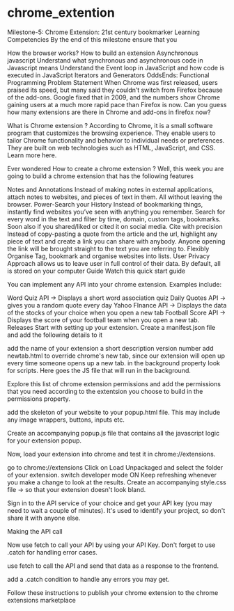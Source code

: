 # chrome_extention
Milestone-5: Chrome Extension: 21st century bookmarker
Learning Competencies
By the end of this milestone ensure that you

How the browser works?
How to build an extension
Asynchronous javascript
Understand what synchronous and asynchronous code in Javascript means
Understand the Event loop in JavaScript and how code is executed in JavaScript
Iterators and Generators
OddsEnds: Functional Programming
Problem Statement
When Chrome was first released, users praised its speed, but many said they couldn’t switch from Firefox because of the add-ons. Google fixed that in 2009, and the numbers show Chrome gaining users at a much more rapid pace than Firefox is now.
Can you guess how many extensions are there in Chrome and add-ons in firefox now?

What is Chrome extension ?
According to Chrome, it is a small software program that customizes the browsing experience. They enable users to tailor Chrome functionality and behavior to individual needs or preferences. They are built on web technologies such as HTML, JavaScript, and CSS. Learn more here.

Ever wondered How to create a chrome extension ? Well, this week you are going to build a chrome extension that has the following features

Notes and Annotations
Instead of making notes in external applications, attach notes to websites, and pieces of text in them. All without leaving the browser.
Power-Search your History
Instead of bookmarking things, instantly find websites you’ve seen with anything you remember. Search for every word in the text and filter by time, domain, custom tags, bookmarks. Soon also if you shared/liked or cited it on social media.
Cite with precision
Instead of copy-pasting a quote from the article and the url, highlight any piece of text and create a link you can share with anybody. Anyone opening the link will be brought straight to the text you are referring to.
Flexibly Organise
Tag, bookmark and organise websites into lists.
User Privacy
Approach allows us to leave user in full control of their data. By default, all is stored on your computer
Guide
Watch this quick start guide

You can implement any API into your chrome extension. Examples include:

Word Quiz API → Displays a short word association quiz
Daily Quotes API → gives you a random quote every day
Yahoo FInance API → Displays the data of the stocks of your choice when you open a new tab
Football Score API → Displays the score of your football team when you open a new tab.
Releases
Start with setting up your extension. Create a manifest.json file and add the following details to it

add the name of your extension
a short description
version number
add newtab.html to override chrome's new tab, since our extension will open up every time someone opens up a new tab.
in the background property look for scripts. Here goes the JS file that will run in the background.

Explore this list of chrome extension permissions and add the permissions that you need according to the extentsion you choose to build in the permissions property.

add the skeleton of your website to your popup.html file. This may include any image wrappers, buttons, inputs etc.

Create an accompanying popup.js file that contains all the javascript logic for your extension popup.

Now, load your extension into chrome and test it in chrome://extensions.

go to chrome://extensions
Click on Load Unpackaged and select the folder of your extension.
switch developer mode ON
Keep refreshing whenever you make a change to look at the results.
Create an accompanying style.css file → so that your extension doesn't look bland.

Sign in to the API service of your choice and get your API key (you may need to wait a couple of minutes). It's used to identify your project, so don't share it with anyone else.

Making the API call

Now use fetch to call your API by using your API Key. Don't forget to use .catch for handling error cases.

use fetch to call the API and send that data as a response to the frontend.

add a .catch condition to handle any errors you may get.

Follow these instructions to publish your chrome extension to the chrome extensions marketplace
